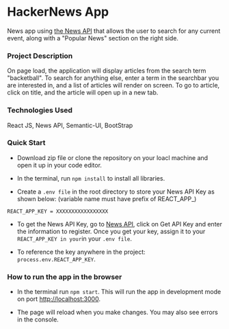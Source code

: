 # HackerNews App

News app using [the News API](https://https://thehackernews.com) that allows the user to search for any current event, along with a "Popular News" section on the right side.

### Project Description

On page load, the application will display articles from the search term "backetball". To search for anything else, enter a term in the searchbar you are interested in, and a list of articles will render on screen. To go to article, click on title, and the article will open up in a new tab.

### Technologies Used

React JS, News API, Semantic-UI, BootStrap

### Quick Start

- Download zip file or clone the repository on your loacl machine and open it up in your code editor.

- In the terminal, run ```npm install``` to install all libraries.

- Create a ```.env file``` in the root directory to store your News API Key as shown below: (variable name must have prefix of REACT_APP_)

```REACT_APP_KEY = XXXXXXXXXXXXXXXXX```

- To get the News API Key, go to [News API](https://https://thehackernews.com), click on Get API Key and enter the information to register. Once you get your key, assign it to your ```REACT_APP_KEY in your```in your ```.env file```.

- To reference the key anywhere in the project: ```process.env.REACT_APP_KEY```.



### How to run the app in the browser

- In the terminal run ```npm start```. This will run the app in development mode on port [http://localhost:3000](http://localhost:3000).

- The page will reload when you make changes. You may also see errors in the console.

